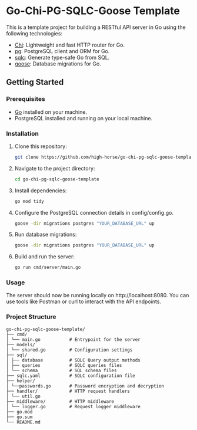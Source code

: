 # Go-Chi-PG-SQLC-Goose Template

This is a template project for building a RESTful API server in Go using the following technologies:
- [Chi](https://github.com/go-chi/chi): Lightweight and fast HTTP router for Go.
- [pg](https://github.com/go-pg/pg): PostgreSQL client and ORM for Go.
- [sqlc](https://github.com/kyleconroy/sqlc): Generate type-safe Go from SQL.
- [goose](https://github.com/pressly/goose): Database migrations for Go.

## Getting Started

### Prerequisites

- [Go](https://golang.org/) installed on your machine.
- PostgreSQL installed and running on your local machine.

### Installation

1. Clone this repository:

   ```bash
   git clone https://github.com/high-horse/go-chi-pg-sqlc-goose-template.git
   ```
  
2. Navigate to the project directory:
   ```bash
   cd go-chi-pg-sqlc-goose-template
   ```
   
3. Install dependencies:
   ```bash
   go mod tidy
   ```
   
4. Configure the PostgreSQL connection details in config/config.go.
   ```bash
   goose -dir migrations postgres "YOUR_DATABASE_URL" up
   ```
   
5. Run database migrations:
   ```bash
   goose -dir migrations postgres "YOUR_DATABASE_URL" up
   ```
   
6. Build and run the server:
   ```bash
   go run cmd/server/main.go
   ```
   
### Usage

The server should now be running locally on http://localhost:8080. You can use tools like Postman or curl to interact with the API endpoints.

### Project Structure

	
	go-chi-pg-sqlc-goose-template/
	├── cmd/
	│ └── main.go 			# Entrypoint for the server
	├── models/
	│ └── shared.go 		# Configuration settings
	├── sql/
	│ ├── database			# SQLC Query output methods 
	│ ├── queries			# SQLC queries files
	│ └── schema			# SQL schema files
	├── sqlc.yaml 			# SQLC configuration file
	├── helper/
	│ └──passwords.go		# Password encryption and decryption 
	├── handler/ 			# HTTP request handlers
	│ └── util.go
	├── middleware/ 		# HTTP middleware
	│ └── logger.go 		# Request logger middleware
	├── go.mod
	├── go.sum
	└── README.md
	
